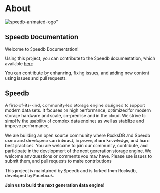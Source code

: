 # About

&#x20;                                                        ![speedb-animated-logo](https://user-images.githubusercontent.com/107058910/206215033-75c2f328-5ddd-40dd-b888-e5bc07d4018f.gif)"

## Speedb Documentation

Welcome to Speedb Documentation!

Using this project, you can contribute to the Speedb documentation, which available [here](https://speedb.gitbook.io/documentation/)

You can contribute by enhancing, fixing issues, and adding new content using issues and pull requests.



## Speedb

A first-of-its-kind, community-led storage engine designed to support modern data sets. It focuses on high performance, optimized for modern storage hardware and scale, on-premise and in the cloud. We strive to simplify the usability of complex data engines as well as stabilize and improve performance.

We are building an open source community where RocksDB and Speedb users and developers can interact, improve, share knowledge, and learn best practices. You are welcome to join our community, contribute, and participate in the development of the next generation storage engine. We welcome any questions or comments you may have. Please use issues to submit them, and pull requests to make contributions.

This project is maintained by Speedb and is forked from Rocksdb, developed by Facebook.

**Join us to build the next generation data engine!**
